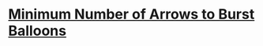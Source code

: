 # [Minimum Number of Arrows to Burst Balloons](https://leetcode.com/problems/minimum-number-of-arrows-to-burst-balloons/description)
